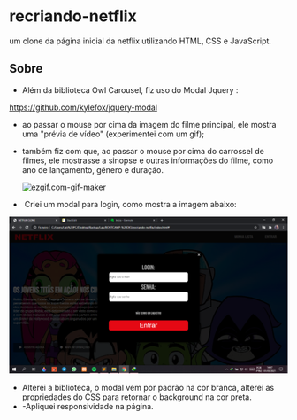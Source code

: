 # **recriando-netflix**



um clone da página inicial da netflix utilizando HTML, CSS e JavaScript.



## Sobre



-  Além da biblioteca Owl Carousel, fiz uso do Modal Jquery :

  https://github.com/kylefox/jquery-modal


- ao passar o mouse por cima da imagem do filme principal, ele mostra uma "prévia de vídeo" (experimentei com um gif);

- também fiz com que, ao passar o mouse por cima do carrossel de filmes, ele mostrasse a sinopse e outras informações do filme, como ano de lançamento, gênero e duração.
 

  ![ezgif.com-gif-maker](https://github.com/LaisGalvao/recriando-netflix/blob/main/img/ezgif.com-gif-maker.gif)


- ​	Criei um modal para login, como mostra a imagem abaixo:  

![Modal de login](https://github.com/LaisGalvao/recriando-netflix/blob/main/img/image.png)


- Alterei a biblioteca, o modal vem por padrão na cor branca, alterei as propriedades do CSS para retornar o background na cor preta.
- -Apliquei responsividade na página.


